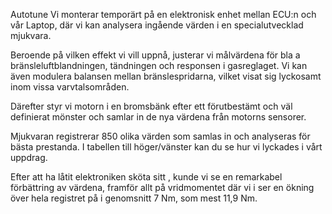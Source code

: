 Autotune
Vi monterar temporärt på en elektronisk enhet mellan ECU:n och vår Laptop, där vi kan analysera ingående värden i en specialutvecklad mjukvara. 

Beroende på vilken effekt vi vill uppnå, justerar vi målvärdena för bla a bränsleluftblandningen, tändningen och responsen i gasreglaget. Vi kan även modulera balansen mellan bränslespridarna, vilket visat sig lyckosamt inom vissa varvtalsområden. 

Därefter styr vi motorn i en bromsbänk efter ett förutbestämt och väl definierat mönster och samlar in de nya värdena från motorns sensorer. 

Mjukvaran registrerar 850 olika värden som samlas in och analyseras för bästa prestanda. I tabellen till höger/vänster kan du se hur vi lyckades i vårt uppdrag.

Efter att ha låtit elektroniken sköta sitt , kunde vi se en remarkabel förbättring av värdena, framför allt på vridmomentet där vi i ser en ökning över hela registret på i genomsnitt 7 Nm, som mest 11,9 Nm. 
